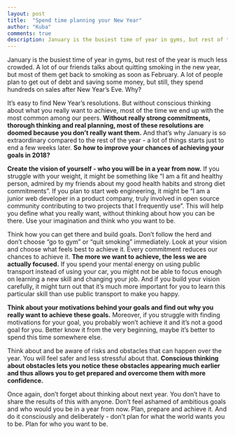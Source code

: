 ```yaml
---
layout: post
title:  "Spend time planning your New Year"
author: "Kuba"
comments: true
description: January is the busiest time of year in gyms, but rest of the year is much less crowded. A lot of our friends talks about quitting smoking in the new year, but most of them get back to smoking as soon as February. A lot of people plan to get out of debt and saving some money, but still, they spend hundreds on New Year’s over 50% sales. Why?
---
```

January is the busiest time of year in gyms, but rest of the year is much less crowded. A lot of our friends talks about quitting smoking in the new year, but most of them get back to smoking as soon as February. A lot of people plan to get out of debt and saving some money, but still, they spend hundreds on sales after New Year’s Eve. Why?

It’s easy to find New Year’s resolutions. But without conscious thinking about what you really want to achieve, most of the time we end up with the most common among our peers. **Without really strong commitments, thorough thinking and real planning, most of these resolutions are doomed because you don’t really want them.** And that’s why January is so extraordinary compared to the rest of the year - a lot of things starts just to end a few weeks later. **So how to improve your chances of achieving your goals in 2018?**

**Create the vision of yourself - who you will be in a year from now.** If you struggle with your weight, it might be something like “I am a fit and healthy person, admired by my friends about my good health habits and strong diet commitments”. If you plan to start web engineering, it might be “I am a junior web developer in a product company, truly involved in open source community contributing to two projects that I frequently use”. This will help you define what you really want, without thinking about how you can be there. Use your imagination and think who you want to be.

Think how you can get there and build goals. Don’t follow the herd and don’t choose “go to gym” or “quit smoking” immediately. Look at your vision and choose what feels best to achieve it. Every commitment reduces our chances to achieve it. **The more we want to achieve, the less we are actually focused.** If you spend your mental energy on using public transport instead of using your car, you might not be able to focus enough on learning a new skill and changing your job. And if you build your vision carefully, it might turn out that it’s much more important for you to learn this particular skill than use public transport to make you happy.

**Think about your motivations behind your goals and find out why you really want to achieve these goals.** Moreover, if you struggle with finding motivations for your goal, you probably won’t achieve it and it’s not a good goal for you. Better know it from the very beginning, maybe it’s better to spend this time somewhere else.

Think about and be aware of risks and obstacles that can happen over the year. You will feel safer and less stressful about that. **Conscious thinking about obstacles lets you notice these obstacles appearing much earlier and thus allows you to get prepared and overcome them with more confidence.**

Once again, don’t forget about thinking about next year. You don’t have to share the results of this with anyone. Don’t feel ashamed of ambitious goals and who would you be in a year from now. Plan, prepare and achieve it. And do it consciously and deliberately - don’t plan for what the world wants you to be. Plan for who you want to be.
